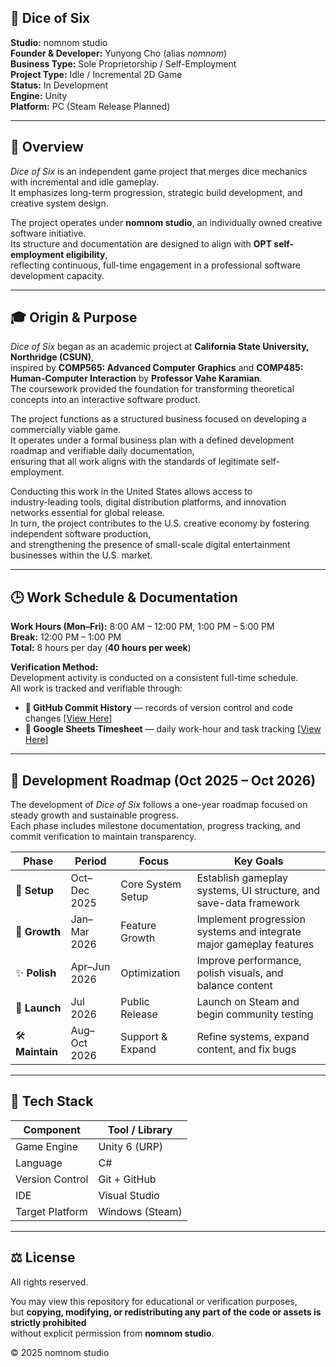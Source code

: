 ## 🎲 Dice of Six

**Studio:** nomnom studio  
**Founder & Developer:** Yunyong Cho (alias *nomnom*)  
**Business Type:** Sole Proprietorship / Self-Employment  
**Project Type:** Idle / Incremental 2D Game  
**Status:** In Development  
**Engine:** Unity  
**Platform:** PC (Steam Release Planned)

---

## 🌱 Overview

*Dice of Six* is an independent game project that merges dice mechanics with incremental and idle gameplay.  
It emphasizes long-term progression, strategic build development, and creative system design.

The project operates under **nomnom studio**, an individually owned creative software initiative.  
Its structure and documentation are designed to align with **OPT self-employment eligibility**,  
reflecting continuous, full-time engagement in a professional software development capacity.

---

## 🎓 Origin & Purpose

*Dice of Six* began as an academic project at **California State University, Northridge (CSUN)**,  
inspired by **COMP565: Advanced Computer Graphics** and **COMP485: Human-Computer Interaction** by **Professor Vahe Karamian**.  
The coursework provided the foundation for transforming theoretical concepts into an interactive software product.

The project functions as a structured business focused on developing a commercially viable game.  
It operates under a formal business plan with a defined development roadmap and verifiable daily documentation,  
ensuring that all work aligns with the standards of legitimate self-employment.

Conducting this work in the United States allows access to  
industry-leading tools, digital distribution platforms, and innovation networks essential for global release.  
In turn, the project contributes to the U.S. creative economy by fostering independent software production,  
and strengthening the presence of small-scale digital entertainment businesses within the U.S. market.

---

## 🕒 Work Schedule & Documentation

**Work Hours (Mon–Fri):** 8:00 AM – 12:00 PM, 1:00 PM – 5:00 PM  
**Break:** 12:00 PM – 1:00 PM  
**Total:** 8 hours per day (**40 hours per week**)

**Verification Method:**  
Development activity is conducted on a consistent full-time schedule.  
All work is tracked and verifiable through:  
- **💾 GitHub Commit History** — records of version control and code changes [[View Here](https://github.com/nomnom-studio)] 
- **🧾 Google Sheets Timesheet** — daily work-hour and task tracking [[View Here](https://docs.google.com/spreadsheets/d/1Hvmm0hGXmCE1-l4J-OVZ9XngYLFH2RbC_sbYNJmgq6w/edit?usp=sharing)]  

---

## 📅 Development Roadmap (Oct 2025 – Oct 2026)

The development of *Dice of Six* follows a one-year roadmap focused on steady growth and sustainable progress.  
Each phase includes milestone documentation, progress tracking, and commit verification to maintain transparency.

| **Phase** | **Period** | **Focus** | **Key Goals** |
|------------|-------------|------------|----------------|
| 🌱 **Setup** | Oct–Dec 2025 | Core System Setup | Establish gameplay systems, UI structure, and save-data framework |
| 🌿 **Growth** | Jan–Mar 2026 | Feature Growth | Implement progression systems and integrate major gameplay features |
| ✨ **Polish** | Apr–Jun 2026 | Optimization | Improve performance, polish visuals, and balance content |
| 🚀 **Launch** | Jul 2026 | Public Release | Launch on Steam and begin community testing |
| 🛠️ **Maintain** | Aug–Oct 2026 | Support & Expand | Refine systems, expand content, and fix bugs |

---

## 🧰 Tech Stack

| Component | Tool / Library |
|------------|----------------|
| Game Engine | Unity 6 (URP) |
| Language | C# |
| Version Control | Git + GitHub |
| IDE | Visual Studio |
| Target Platform | Windows (Steam) |

---

## ⚖️ License

All rights reserved.

You may view this repository for educational or verification purposes,  
but **copying, modifying, or redistributing any part of the code or assets is strictly prohibited**  
without explicit permission from **nomnom studio**.

© 2025 nomnom studio
